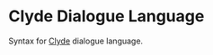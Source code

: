 # Clyde Dialogue Language

Syntax for [Clyde](https://github.com/viniciusgerevini/clyde) dialogue language.
